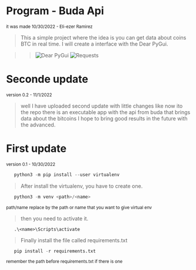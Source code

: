 # Program - Buda Api
<sub>it was made 10/30/2022 - Eli-ezer Ramirez<sub>

> This a simple project where the idea is you can get data about coins BTC in real time. I will create a interface with the Dear PyGui. 

>> ![Dear PyGui](https://github.com/hoffstadt/DearPyGui)
>> ![Requests](https://github.com/psf/requests) 

# Seconde update 
<sub> version 0.2 - 11/1/2022 <sub>

> well I have uploaded second update with little changes like now ito the repo there is an executable app with the api from buda that brings data about the bitcoins
> I hope to bring good results in the future with the advanced.


# First update
<sub> version 0.1 - 10/30/2022 <sub>

```python
   python3 -m pip install --user virtualenv
```

> After install the virtualenv,  you have to create one.

```python
   python3 -m venv <path>/<name> 
```
<sub>path/name replace by the path or name that you want to give virtual env<sub>

> then you need to activate it.

```bach
   .\<name>\Scripts\activate
```

> Finally install the file called requirements.txt 

```python
   pip install -r requirements.txt
```
<sub>remember the path before requirements.txt if there is one<sub>


